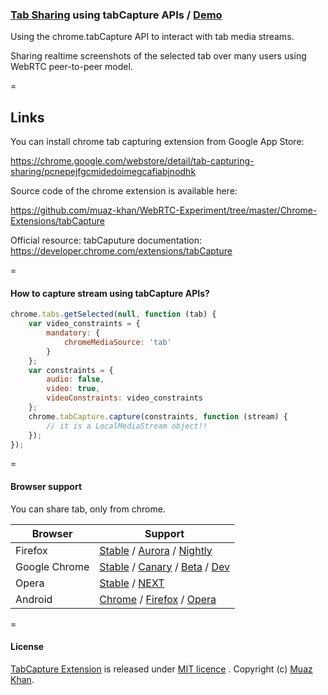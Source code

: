 ### [Tab Sharing](https://github.com/muaz-khan/WebRTC-Experiment/tree/master/screen-broadcast) using tabCapture APIs / [Demo](https://webrtc-experiment.appspot.com/screen-broadcast/)

Using the chrome.tabCapture API to interact with tab media streams.

Sharing realtime screenshots of the selected tab over many users using WebRTC peer-to-peer model.

=

## Links

You can install chrome tab capturing extension from Google App Store:

https://chrome.google.com/webstore/detail/tab-capturing-sharing/pcnepejfgcmidedoimegcafiabjnodhk

Source code of the chrome extension is available here:

https://github.com/muaz-khan/WebRTC-Experiment/tree/master/Chrome-Extensions/tabCapture

Official resource: tabCaputure documentation: https://developer.chrome.com/extensions/tabCapture

=

#### How to capture stream using tabCapture APIs?

```javascript
chrome.tabs.getSelected(null, function (tab) {
    var video_constraints = {
        mandatory: {
            chromeMediaSource: 'tab'
        }
    };
    var constraints = {
        audio: false,
        video: true,
        videoConstraints: video_constraints
    };
    chrome.tabCapture.capture(constraints, function (stream) {
        // it is a LocalMediaStream object!!
    });
});
```

=

#### Browser support

You can share tab, only from chrome.

| Browser        | Support           |
| ------------- |-------------|
| Firefox | [Stable](http://www.mozilla.org/en-US/firefox/new/) / [Aurora](http://www.mozilla.org/en-US/firefox/aurora/) / [Nightly](http://nightly.mozilla.org/) |
| Google Chrome | [Stable](https://www.google.com/intl/en_uk/chrome/browser/) / [Canary](https://www.google.com/intl/en/chrome/browser/canary.html) / [Beta](https://www.google.com/intl/en/chrome/browser/beta.html) / [Dev](https://www.google.com/intl/en/chrome/browser/index.html?extra=devchannel#eula) |
| Opera | [Stable](http://www.opera.com/) / [NEXT](http://www.opera.com/computer/next)  |
| Android | [Chrome](https://play.google.com/store/apps/details?id=com.chrome.beta&hl=en) / [Firefox](https://play.google.com/store/apps/details?id=org.mozilla.firefox) / [Opera](https://play.google.com/store/apps/details?id=com.opera.browser) |

=

#### License

[TabCapture Extension](https://github.com/muaz-khan/WebRTC-Experiment/tree/master/Chrome-Extensions/tabCapture) is released under [MIT licence](https://www.webrtc-experiment.com/licence/) . Copyright (c) [Muaz Khan](https://plus.google.com/+MuazKhan).

